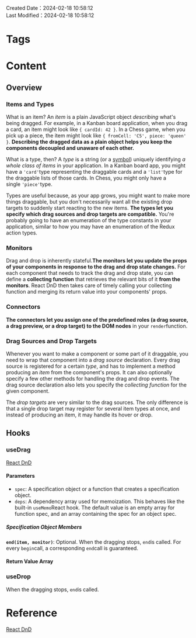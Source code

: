 Created Date：2024-02-18 10:58:12  
Last Modified：2024-02-18 10:58:12

# Tags

# Content

## Overview

### Items and Types

What is an item? An *item* is a plain JavaScript object *describing* what's being dragged. For example, in a Kanban board application, when you drag a card, an item might look like `{ cardId: 42 }`. In a Chess game, when you pick up a piece, the item might look like `{ fromCell: 'C5', piece: 'queen' }`. **Describing the dragged data as a plain object helps you keep the components decoupled and unaware of each other.**

What is a type, then? A *type* is a string (or a [symbol](https://developer.mozilla.org/en/docs/Web/JavaScript/Reference/Global_Objects/Symbol)) uniquely identifying *a whole class of items* in your application. In a Kanban board app, you might have a `'card'`type representing the draggable cards and a `'list'`type for the draggable lists of those cards. In Chess, you might only have a single `'piece'`type.

Types are useful because, as your app grows, you might want to make more things draggable, but you don't necessarily want all the existing drop targets to suddenly start reacting to the new items. **The types let you specify which drag sources and drop targets are compatible.** You're probably going to have an enumeration of the type constants in your application, similar to how you may have an enumeration of the Redux action types.

### Monitors

Drag and drop is inherently stateful.**The monitors let you update the props of your components in response to the drag and drop state changes.** For each component that needs to track the drag and drop state, you can define a **collecting function** that retrieves the relevant bits of it **from the monitors**. React DnD then takes care of timely calling your collecting function and merging its return value into your components' props.

### Connectors

**The connectors let you assign one of the predefined roles (a drag source, a drag preview, or a drop target) to the DOM nodes** in your `render`function.

### Drag Sources and Drop Targets

Whenever you want to make a component or some part of it draggable, you need to wrap that component into a *drag source* declaration. Every drag source is registered for a certain *type*, and has to implement a method producing an *item* from the component's props. It can also optionally specify a few other methods for handling the drag and drop events. The drag source declaration also lets you specify the *collecting function* for the given component.

The *drop targets* are very similar to the drag sources. The only difference is that a single drop target may register for several item types at once, and instead of producing an item, it may handle its hover or drop.

## Hooks

### useDrag

[React DnD](https://react-dnd.github.io/react-dnd/docs/api/use-drag)

#### Parameters

- `spec`: A specification object or a function that creates a specification object.
- `deps`: A dependency array used for memoization. This behaves like the built-in `useMemo`React hook. The default value is an empty array for function spec, and an array containing the spec for an object spec.

##### Specification Object Members

**`end(item, monitor)`**: Optional. When the dragging stops, `end`is called. For every `begin`call, a corresponding `end`call is guaranteed.

#### Return Value Array

### useDrop

When the dragging stops, `end`is called.

# Reference

[React DnD](https://react-dnd.github.io/react-dnd/docs/overview)
